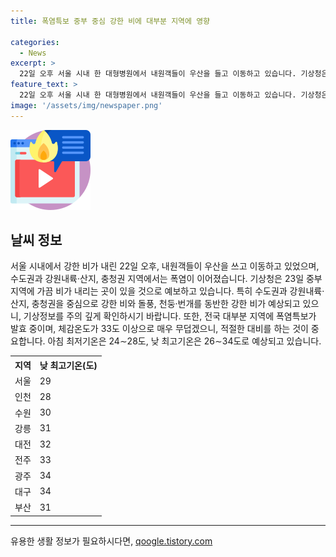 ```yaml
---
title: 폭염특보 중부 중심 강한 비에 대부분 지역에 영향

categories:
  - News
excerpt: >
  22일 오후 서울 시내 한 대형병원에서 내원객들이 우산을 들고 이동하고 있습니다. 기상청은 23일 중부지역에 가끔 비가 내리고, 남부지역에도 아침까지 한때 비가 올 것으로 예보했습니다. 전국 대부분 지역에는 폭염특보가 발효되어 최고체감온도가 33도 이상으로 올라 매우 무덥겠으며, 23일의 최고기온은 서울 29도, 부산 31도 등으로 예상됩니다. 기상청은 호우특보가 확대될 가능성이 있어 기상정보를 참고할 것을 당부했습니다.
feature_text: >
  22일 오후 서울 시내 한 대형병원에서 내원객들이 우산을 들고 이동하고 있습니다. 기상청은 23일 중부지역에 가끔 비가 내리고, 남부지역에도 아침까지 한때 비가 올 것으로 예보했습니다. 전국 대부분 지역에는 폭염특보가 발효되어 최고체감온도가 33도 이상으로 올라 매우 무덥겠으며, 23일의 최고기온은 서울 29도, 부산 31도 등으로 예상됩니다. 기상청은 호우특보가 확대될 가능성이 있어 기상정보를 참고할 것을 당부했습니다.
image: '/assets/img/newspaper.png'
---
```


<p><img src="/assets/img/news.png" alt="rentncar 속보" /></p>

<h2 data-ke-size="size26">날씨 정보</h2>

<p data-ke-size="size16">서울 시내에서 강한 비가 내린 22일 오후, 내원객들이 우산을 쓰고 이동하고 있었으며, 수도권과 강원내륙·산지, 충청권 지역에서는 폭염이 이어졌습니다. 기상청은 23일 중부지역에 가끔 비가 내리는 곳이 있을 것으로 예보하고 있습니다. 특히 수도권과 강원내륙·산지, 충청권을 중심으로 강한 비와 돌풍, 천둥·번개를 동반한 강한 비가 예상되고 있으니, 기상정보를 주의 깊게 확인하시기 바랍니다. 또한, 전국 대부분 지역에 폭염특보가 발효 중이며, 체감온도가 33도 이상으로 매우 무덥겠으니, 적절한 대비를 하는 것이 중요합니다. 아침 최저기온은 24∼28도, 낮 최고기온은 26∼34도로 예상되고 있습니다.</p>

<table>
  <tr>
    <th>지역</th>
    <th>낮 최고기온(도)</th>
  </tr>
  <tr>
    <td>서울</td>
    <td>29</td>
  </tr>
  <tr>
    <td>인천</td>
    <td>28</td>
  </tr>
  <tr>
    <td>수원</td>
    <td>30</td>
  </tr>
  <tr>
    <td>강릉</td>
    <td>31</td>
  </tr>
  <tr>
    <td>대전</td>
    <td>32</td>
  </tr>
  <tr>
    <td>전주</td>
    <td>33</td>
  </tr>
  <tr>
    <td>광주</td>
    <td>34</td>
  </tr>
  <tr>
    <td>대구</td>
    <td>34</td>
  </tr>
  <tr>
    <td>부산</td>
    <td>31</td>
  </tr>
</table>

<hr>
유용한 생활 정보가 필요하시다면, <a href="https://qoogle.tistory.com" rel="dofollow">qoogle.tistory.com</a>


